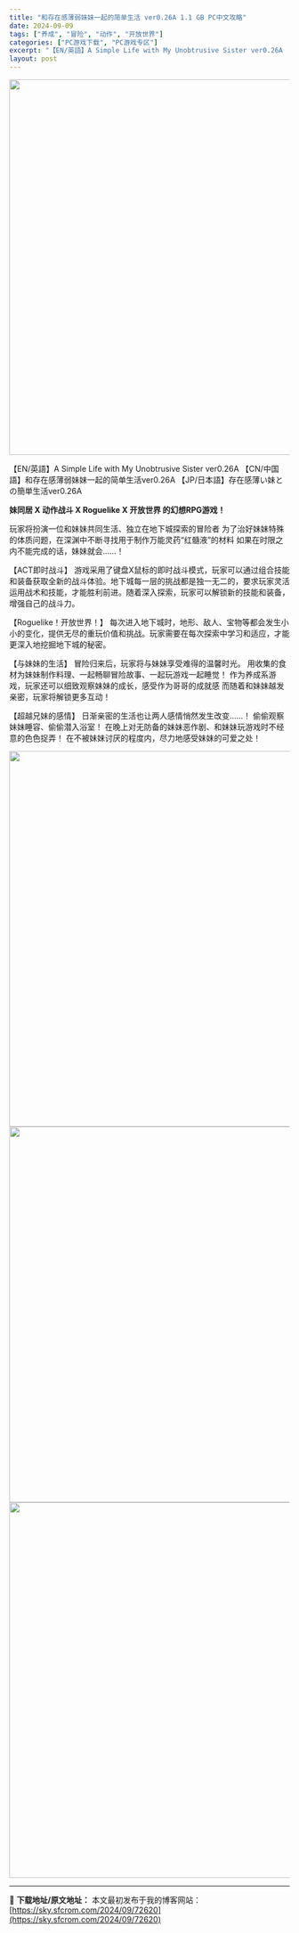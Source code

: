 ```yaml
---
title: "和存在感薄弱妹妹一起的简单生活 ver0.26A 1.1 GB PC中文攻略"
date: 2024-09-09
tags: ["养成", "冒险", "动作", "开放世界"]
categories: ["PC游戏下载", "PC游戏专区"]
excerpt: "【EN/英語】A Simple Life with My Unobtrusive Sister ver0.26A 【CN/中国語】和存在感薄弱妹妹一起的简单生活ver0.26A 【JP/日本語】存在感薄い妹との簡単生活ver0.26A 妹同居 X 动作战斗 X Roguelike X 开放世界 的幻&hellip;"
layout: post
---
```


<img class="aligncenter size-full wp-image-72624" src="https://sky.sfcrom.com/wp-content/uploads/2024/09/2024090909585936.webp" alt="" width="1200" height="675" />

【EN/英語】A Simple Life with My Unobtrusive Sister ver0.26A
【CN/中国語】和存在感薄弱妹妹一起的简单生活ver0.26A
【JP/日本語】存在感薄い妹との簡単生活ver0.26A

<strong>妹同居 X 动作战斗 X Roguelike X 开放世界 的幻想RPG游戏！</strong>

玩家将扮演一位和妹妹共同生活、独立在地下城探索的冒险者
为了治好妹妹特殊的体质问题，在深渊中不断寻找用于制作万能灵药“红髓液”的材料
如果在时限之内不能完成的话，妹妹就会……！

【ACT即时战斗】
游戏采用了键盘X鼠标的即时战斗模式，玩家可以通过组合技能和装备获取全新的战斗体验。地下城每一层的挑战都是独一无二的，要求玩家灵活运用战术和技能，才能胜利前进。随着深入探索，玩家可以解锁新的技能和装备，增强自己的战斗力。

【Roguelike！开放世界！】
每次进入地下城时，地形、敌人、宝物等都会发生小小的变化，提供无尽的重玩价值和挑战。玩家需要在每次探索中学习和适应，才能更深入地挖掘地下城的秘密。

【与妹妹的生活】
冒险归来后，玩家将与妹妹享受难得的温馨时光。
用收集的食材为妹妹制作料理、一起畅聊冒险故事、一起玩游戏一起睡觉！
作为养成系游戏，玩家还可以细致观察妹妹的成长，感受作为哥哥的成就感
而随着和妹妹越发亲密，玩家将解锁更多互动！

【超越兄妹的感情】
日渐亲密的生活也让两人感情悄然发生改变……！
偷偷观察妹妹睡容、偷偷潜入浴室！
在晚上对无防备的妹妹恶作剧、和妹妹玩游戏时不经意的色色捉弄！
在不被妹妹讨厌的程度内，尽力地感受妹妹的可爱之处！

<img class="aligncenter size-full wp-image-72622" src="https://sky.sfcrom.com/wp-content/uploads/2024/09/2024090909585891.webp" alt="" width="1200" height="675" /> <img class="aligncenter size-full wp-image-72621" src="https://sky.sfcrom.com/wp-content/uploads/2024/09/2024090909585764.webp" alt="" width="1200" height="675" /> <img class="aligncenter size-full wp-image-72623" src="https://sky.sfcrom.com/wp-content/uploads/2024/09/2024090909585885.webp" alt="" width="1200" height="675" />

---
📖 **下载地址/原文地址：** 本文最初发布于我的博客网站：[https://sky.sfcrom.com/2024/09/72620](https://sky.sfcrom.com/2024/09/72620)
